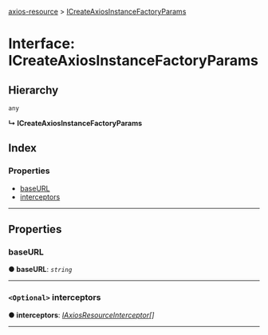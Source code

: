 [axios-resource](../README.md) > [ICreateAxiosInstanceFactoryParams](../interfaces/icreateaxiosinstancefactoryparams.md)

# Interface: ICreateAxiosInstanceFactoryParams

## Hierarchy

`any`

**↳ ICreateAxiosInstanceFactoryParams**

## Index

### Properties

- [baseURL](icreateaxiosinstancefactoryparams.md#baseurl)
- [interceptors](icreateaxiosinstancefactoryparams.md#interceptors)

---

## Properties

<a id="baseurl"></a>

### baseURL

**● baseURL**: _`string`_

---

<a id="interceptors"></a>

### `<Optional>` interceptors

**● interceptors**: _[IAxiosResourceInterceptor](../#iaxiosresourceinterceptor)[]_

---
